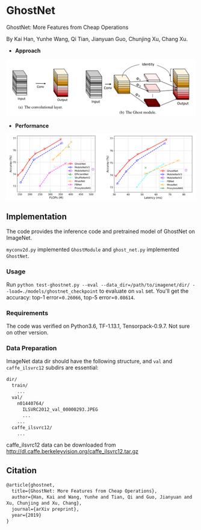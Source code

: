 # GhostNet

GhostNet: More Features from Cheap Operations

By Kai Han, Yunhe Wang, Qi Tian, Jianyuan Guo, Chunjing Xu, Chang Xu.

- **Approach**

![](./fig/ghost_module.png)

- **Performance**

![](./fig/flops_latency.png)

## Implementation

The code provides the inference code and pretrained model of GhostNet on ImageNet.

`myconv2d.py` implemented `GhostModule` and `ghost_net.py` implemented `GhostNet`.

### Usage
Run `python test-ghostnet.py --eval --data_dir=/path/to/imagenet/dir/ --load=./models/ghostnet_checkpoint` to evaluate on `val` set.
You'll get the accuracy: top-1 error=`0.26066`, top-5 error=`0.08614`.

### Requirements
The code was verified on Python3.6, TF-1.13.1, Tensorpack-0.9.7. Not sure on other version.

### Data Preparation
ImageNet data dir should have the following structure, and `val` and `caffe_ilsvrc12` subdirs are essential:
```
dir/
  train/
    ...
  val/
    n01440764/
      ILSVRC2012_val_00000293.JPEG
      ...
    ...
  caffe_ilsvrc12/
    ...
```
caffe_ilsvrc12 data can be downloaded from http://dl.caffe.berkeleyvision.org/caffe_ilsvrc12.tar.gz

## Citation
```
@article{ghostnet,
  title={GhostNet: More Features from Cheap Operations},
  author={Han, Kai and Wang, Yunhe and Tian, Qi and Guo, Jianyuan and Xu, Chunjing and Xu, Chang},
  journal={arXiv preprint},
  year={2019}
}
```
